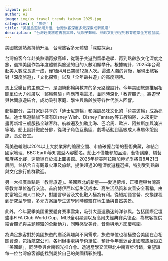 ```yaml
---
layout: post
author: AI
image: img/us_travel_trends_taiwan_2025.jpg
categories: [ '旅遊' ]
title: "美國旅遊熱潮升溫　台灣旅客深度多元探索成新風潮"
description: "台灣赴美旅遊再創高峰，從親子郵輪、熟齡文化行程到教育遊學全方位發展，今年1至4月人次突破12萬，年增逾一成。迪士尼與荷美郵輪成熱門選擇，文化活動及知識講座備受青睞；愛達荷州遊學及各大體育賽事吸引新世代與運動迷。「美國館」重返台北國際旅展，旅遊單位攜手航空、學術資源推動產學交流，滿足全年齡層多樣旅遊需求，引領台灣旅客深度探索美國之美。"
---
```

美國旅遊熱潮持續升溫　台灣旅客多元體驗「深度探索」

台灣旅客今年赴美熱潮再掀高峰，從親子共遊到留學遊學、再到熟齡族文化深度之旅，選擇美國作為年度體驗與旅遊的目的人數明顯攀升。根據統計，2025年台灣赴美人數成長逾一成，僅1至4月已突破12萬人次。這波人潮的背後，展現出旅客對「深度旅遊」、「文化探索」以及「全年齡共遊」的高度期待。

馬上受矚目的主題之一，是圍繞郵輪與教育的多元路線設計。今年美國旅遊推展相關單位大力推廣以「郵輪體驗」呼應市場需求，並同時深化「教育觀光」，將遊學與休閒旅遊結合，成功吸引家庭、學生與熟齡族等各世代旅人回響。

郵輪部分，主打家庭共享的「迪士尼遊輪」和強調品味文化的「荷美遊輪」成為亮點。迪士尼遊輪旗下擁有Disney Wish、Disney Fantasy等五艘船隊，未來更計畫再新增三艘服務全球客群。航線遍及加勒比海、巴哈馬、歐洲、阿拉斯加與澳洲等地。船上設計徹底分齡，從親子角色互動區、劇場活動到高級成人專屬休憩設施，長幼皆宜。

荷美遊輪則以20%以上大於業界的艙房空間、市值破億台幣的藝術典藏，和結合國家地理、BBC Earth等知識型內容聞名。船上不僅能參加品酒、藝術講座、橋藝和麻將比賽，還能徜徉於海上圖書館。2025年荷美阿拉斯加極光季將自8月21日展開，並結合自有觀景火車及旅館，提供超過30種深度遊程選擇，特別受到熟齡與文化旅行族群歡迎。

另一大推廣重點是「教育旅遊」。美國西北的新星——愛達荷州，正積極與台灣高等教育單位進行交流。首府博伊西以低生活成本、高生活品質和友善安全著稱，由於當地亞洲人口較少，對語言學習及文化融入極為有利。從短期語言營、交換課程到研究型學習，多元方案讓學生遊學同時體驗在地生活與自然美景。

此外，今年夏季美國重要體育賽事雲集，吸引大量運動迷跨洋參與。包括國際足壇盛事FIFA Club World Cup、MLB全明星週以及高爾夫經典賽萊德盃，為旅客提供結合觀光與主題體驗的全新動力，同時感受美食、音樂與地方節慶氛圍。

為滿足旅客對於美國旅遊的廣泛興趣與不同需求，旅遊單位也積極整合美國在台相關資源，包括航空公司、各州辦事處與學術單位，預計今年重返台北國際旅展設立「美國館」，同時參與台南觀光推介會。透過產學交流與北中南齊步行銷，希望讓每一位台灣旅客都能找到屬於自己的美國精彩旅程。